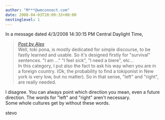 ```yaml
---
author: "M***@wmconnect.com"
date: 2008-04-03T20:09:33+00:00
nestinglevel: 1
---
```

In a message dated 4/3/2008 14:30:15 PM Central Daylight Time,  

> [_Post by Alex_](/US85m766/how-to-say-left-and-right.2#post22)  
> Well, toki pona, is mostly dedicated for simple discourse, to be  
> fastly learned and usable. So it's designed firstly for "survival"  
> sentences. "I am ..." "I feel sick", "I need a biere", etc...  
> In this category, I put also the fact to ask his way when you are in  
> a foreign country. (Ok, the probability to find a tokiponist in New  
> york is very low, but no matter). So in that sense, "left" and "right",  
> are really needed.  
> 

I disagree. You can always point which direction you mean, even a future  
direction. The words for "left" and "right" aren't necessary.  
Some whole cultures get by without these words.  
  
stevo </HTML>